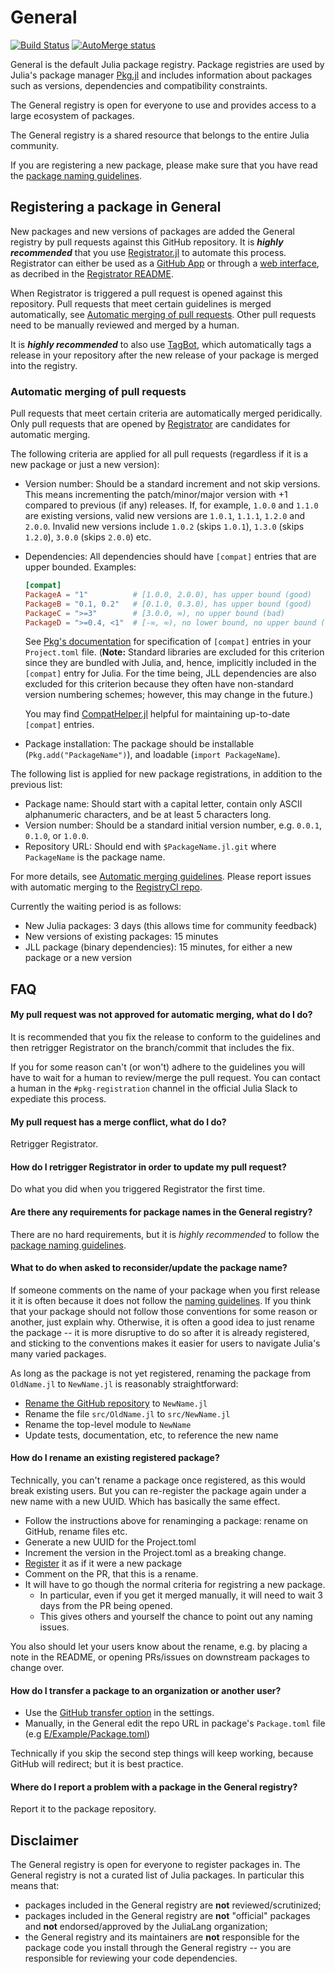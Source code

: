 # General

[![Build Status](https://travis-ci.com/JuliaRegistries/General.svg?branch=master)](https://travis-ci.com/JuliaRegistries/General/branches)
[![AutoMerge status](https://github.com/JuliaRegistries/General/workflows/AutoMerge/badge.svg?event=schedule)](https://github.com/JuliaRegistries/General/actions?query=workflow%3AAutoMerge+event%3Aschedule)

General is the default Julia package registry. Package registries are used by Julia's
package manager [Pkg.jl][pkg] and includes information about packages such as versions,
dependencies and compatibility constraints.

The General registry is open for everyone to use and provides access to a large ecosystem
of packages.

The General registry is a shared resource that belongs to the entire Julia community.

If you are registering a new package, please make sure that you have read the [package naming guidelines](https://julialang.github.io/Pkg.jl/dev/creating-packages/#Package-naming-guidelines-1).

## Registering a package in General

New packages and new versions of packages are added the General registry by pull requests
against this GitHub repository. It is ***highly recommended*** that you use
[Registrator.jl][registrator] to automate this process. Registrator can either be used as a
[GitHub App][registrator-app] or through a [web interface][registrator-web], as decribed in
the [Registrator README][registrator-readme].

When Registrator is triggered a pull request is opened against this repository. Pull
requests that meet certain guidelines is merged automatically, see
[Automatic merging of pull requests](#automatic-merging-of-pull-requests). Other pull
requests need to be manually reviewed and merged by a human.

It is ***highly recommended*** to also use [TagBot][tagbot], which automatically tags a release in your
repository after the new release of your package is merged into the registry.

### Automatic merging of pull requests

Pull requests that meet certain criteria are automatically merged peridically.
Only pull requests that are opened by [Registrator][registrator] are candidates
for automatic merging.

The following criteria are applied for all pull requests
(regardless if it is a new package or just a new version):

 - Version number: Should be a standard increment and not skip versions. This means
   incrementing the patch/minor/major version with +1 compared to previous (if any)
   releases. If, for example, `1.0.0` and `1.1.0` are existing versions, valid new
   versions are `1.0.1`, `1.1.1`, `1.2.0` and `2.0.0`. Invalid new versions include
   `1.0.2` (skips `1.0.1`), `1.3.0` (skips `1.2.0`), `3.0.0` (skips `2.0.0`) etc.

 - Dependencies: All dependencies should have `[compat]` entries that are upper bounded.
   Examples:
   ```toml
   [compat]
   PackageA = "1"          # [1.0.0, 2.0.0), has upper bound (good)
   PackageB = "0.1, 0.2"   # [0.1.0, 0.3.0), has upper bound (good)
   PackageC = ">=3"        # [3.0.0, ∞), no upper bound (bad)
   PackageD = ">=0.4, <1"  # [-∞, ∞), no lower bound, no upper bound (very bad)
   ```
   See [Pkg's documentation][pkg-compat] for specification of `[compat]` entries in your
   `Project.toml` file.
   (**Note:** Standard libraries are excluded for this criterion since they are bundled
   with Julia, and, hence, implicitly included in the `[compat]` entry for Julia.
   For the time being, JLL dependencies are also excluded for this criterion because they
   often have non-standard version numbering schemes; however, this may change in the future.)
   
   You may find [CompatHelper.jl](https://github.com/bcbi/CompatHelper.jl) helpful for maintaining up-to-date `[compat]` entries.

 - Package installation: The package should be installable (`Pkg.add("PackageName")`),
   and loadable (`import PackageName`).

The following list is applied for new package registrations, in addition to the previous
list:

 - Package name: Should start with a capital letter, contain only ASCII alphanumeric
   characters, and be at least 5 characters long.
 - Version number: Should be a standard initial version number, e.g. `0.0.1`, `0.1.0`,
   or `1.0.0`.
 - Repository URL: Should end with `$PackageName.jl.git` where `PackageName` is the package
   name.

For more details, see [Automatic merging guidelines][automerge-guidelines].
Please report issues with automatic merging to the [RegistryCI repo][registryci].

Currently the waiting period is as follows:

 - New Julia packages: 3 days (this allows time for community feedback)
 - New versions of existing packages: 15 minutes
 - JLL package (binary dependencies): 15 minutes, for either a new package or a new version

## FAQ

#### My pull request was not approved for automatic merging, what do I do?

It is recommended that you fix the release to conform to the guidelines and
then retrigger Registrator on the branch/commit that includes the fix.

If you for some reason can't (or won't) adhere to the guidelines you will have
to wait for a human to review/merge the pull request. You can contact a human
in the `#pkg-registration` channel in the official Julia Slack to expediate this process.

#### My pull request has a merge conflict, what do I do?

Retrigger Registrator.

#### How do I retrigger Registrator in order to update my pull request?

Do what you did when you triggered Registrator the first time.

#### Are there any requirements for package names in the General registry?

There are no hard requirements, but it is *highly recommended* to follow
the [package naming guidelines][naming-guidelines].

#### What to do when asked to reconsider/update the package name?

If someone comments on the name of your package when you first release it it is often
because it does not follow the [naming guidelines][naming-guidelines]. If you think that
your package should not follow those conventions for some reason or another, just explain
why. Otherwise, it is often a good idea to just rename the package -- it is more disruptive
to do so after it is already registered, and sticking to the conventions makes it easier
for users to navigate Julia's many varied packages.

As long as the package is not yet registered, renaming the package from
`OldName.jl` to `NewName.jl` is reasonably straightforward:

* [Rename the GitHub repository](github-rename) to `NewName.jl`
* Rename the file `src/OldName.jl` to `src/NewName.jl`
* Rename the top-level module to `NewName`
* Update tests, documentation, etc, to reference the new name

#### How do I rename an existing registered package?
Technically, you can't rename a package once registered, as this would break existing users.
But you can re-register the package again under a new name with a new UUID.
Which has basically the same effect.

 - Follow the instructions above for renaminging a package: rename on GitHub, rename files etc.
 - Generate a new UUID for the Project.toml
 - Increment the version in the Project.toml as a breaking change.
 - [Register](#registering-a-package-in-general) it as if it were a new package
 - Comment on the PR, that this is a rename.
 - It will have to go though the normal criteria for registring a new package.
    - In particular, even if you get it merged manually, it will need to wait 3 days from the PR being opened.
    - This gives others and yourself the chance to point out any naming issues.

You also should let your users know about the rename, e.g. by placing a note in the README,
or opening PRs/issues on downstream packages to change over.

#### How do I transfer a package to an organization or another user?
 - Use the [GitHub transfer option](github-transfer) in the settings.
 - Manually, in the General edit the repo URL in package's `Package.toml` file (e.g [E/Example/Package.toml](https://github.com/JuliaRegistries/General/blob/master/E/Example/Package.toml#L3))

Technically if you skip the second step things will keep working, because GitHub will redirect;
but it is best practice.

#### Where do I report a problem with a package in the General registry?

Report it to the package repository.


## Disclaimer

The General registry is open for everyone to register packages in. The General registry is
not a curated list of Julia packages. In particular this means that:

 - packages included in the General registry are **not** reviewed/scrutinized;
 - packages included in the General registry are **not** "official" packages and **not**
   endorsed/approved by the JuliaLang organization;
 - the General registry and its maintainers are **not** responsible for the package code
   you install through the General registry -- you are responsible for reviewing your
   code dependencies.



[pkg]: https://julialang.github.io/Pkg.jl/v1/
[registrator]: https://github.com/JuliaRegistries/Registrator.jl
[registrator-app]: https://github.com/JuliaRegistries/Registrator.jl#via-the-github-app
[registrator-web]: https://github.com/JuliaRegistries/Registrator.jl#via-the-web-interface
[registrator-readme]: https://github.com/JuliaRegistries/Registrator.jl/blob/master/README.md
[tagbot]: https://github.com/JuliaRegistries/TagBot
[naming-guidelines]: https://julialang.github.io/Pkg.jl/v1/creating-packages/#Package-naming-guidelines-1
[automerge-guidelines]: https://github.com/JuliaRegistries/RegistryCI.jl#automatic-merging-guidelines
[pkg-compat]: https://julialang.github.io/Pkg.jl/v1/compatibility/
[registryci]: https://github.com/JuliaRegistries/RegistryCI.jl
[github-rename]: https://help.github.com/en/github/administering-a-repository/renaming-a-repository
[github-transfer]: https://help.github.com/en/github/administering-a-repository/transferring-a-repository
